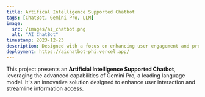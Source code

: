 ```yaml
---
title: Artifical Intelligence Supported Chatbot
tags: [ChatBot, Gemini Pro, LLM]
image:
  src: /images/ai_chatbot.png
  alt: "AI ChatBot"
timestamp: 2023-12-23
description: Designed with a focus on enhancing user engagement and providing swift, accurate responses, this chatbot represents a significant step forward in digital customer interaction and support.
deployment: https://aichatbot-phi.vercel.app/
---
```


This project presents an **Artificial Intelligence Supported Chatbot**, leveraging the advanced capabilities of Gemini Pro, a leading language model. It's an innovative solution designed to enhance user interaction and streamline information access.

